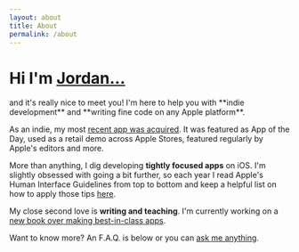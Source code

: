```yaml
---
layout: about
title: About
permalink: /about
---
```


<h1 class="font-bold">Hi I'm <a class="hover:text-blue-500 border-blue-500 dark:text-white cursor-pointer"  href="https://www.twitter.com/jordanmorgan10" target="_blank">Jordan...</a></h1>
and it's really nice to meet you! I'm here to help you with **indie development** and **writing fine code on any Apple platform**. 

As an indie, my most <a class="hover:text-blue-500 border-blue-500 cursor-pointer"  href="/a-new-home-for-spend-stack.html">recent app was acquired</a>. It was featured as App of the Day, used as a retail demo across Apple Stores, featured regularly by Apple's editors and more.

More than anything, I dig developing **tightly focused apps** on iOS. I'm slightly obsessed with going a bit further, so each year I read Apple's Human Interface Guidelines from top to bottom and keep a helpful list on how to apply those tips <a class="hover:text-blue-500 border-blue-500 cursor-pointer"  href="{{ '/a-best-in-class-app' | prepend: site.baseurl }}" target="_blank">here</a>.

My close second love is **writing and teaching**. I'm currently working on a <a class="hover:text-blue-500 border-blue-500 cursor-pointer"  href="/bestinclassbook.html">new book over making best-in-class apps</a>. 

Want to know more? An F.A.Q. is below or you can <a class="hover:text-blue-500 border-blue-500 cursor-pointer"  href="/ama.html">ask me anything</a>.